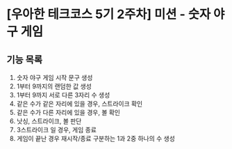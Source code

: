 # [우아한 테크코스 5기 2주차] 미션 - 숫자 야구 게임

## 기능 목록

1. 숫자 야구 게임 시작 문구 생성
2. 1부터 9까지의 랜덤한 값 생성 
3. 1부터 9까지 서로 다른 3자리 수 생성
4. 같은 수가 같은 자리에 있을 경우, 스트라이크 확인
5. 같은 수가 다른 자리에 있을 경우, 볼 확인
6. 낫싱, 스트라이크, 볼 판단
8. 3스트라이크 일 경우, 게임 종료 
9. 게임이 끝난 경우 재시작/종료 구분하는 1과 2중 하나의 수 생성